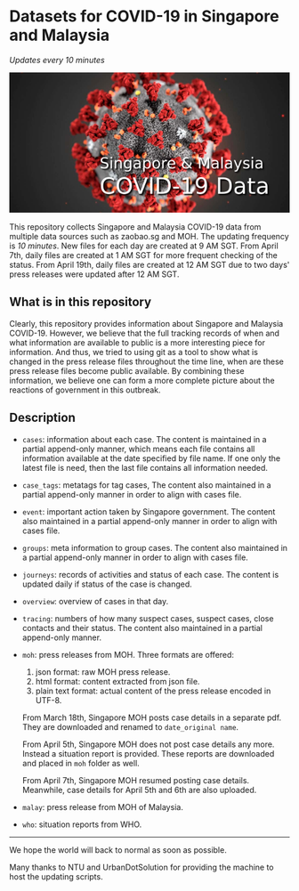 # Datasets for COVID-19 in Singapore and Malaysia
*Updates every 10 minutes*

![COVID-19 Singapore & Malaysia](./covid-sg.png)

This repository collects Singapore and Malaysia COVID-19 data from multiple data sources such as zaobao.sg and MOH. The updating frequency is *10 minutes*. New files for each day are created at 9 AM SGT. From April 7th, daily files are created at 1 AM SGT for more frequent checking of the status. From April 19th, daily files are created at 12 AM SGT due to two days' press releases were updated after 12 AM SGT.

## What is in this repository

Clearly, this repository provides information about Singapore and Malaysia COVID-19. However, we believe that the full tracking records of when and what information are available to public is a more interesting piece for information. And thus, we tried to using git as a tool to show what is changed in the press release files throughout the time line, when are these press release files become public available. By combining these information, we believe one can form a more complete picture about the reactions of government in this outbreak.

## Description

- `cases`: information about each case. The content is maintained in a partial append-only manner, which means each file contains all information available at the date specified by file name. If one only the latest file is need, then the last file contains all information needed.
- `case_tags`: metatags for tag cases, The content also maintained in a partial append-only manner in order to align with cases file.
- `event`: important action taken by Singapore government. The content also maintained in a partial append-only manner in order to align with cases file.
- `groups`: meta information to group cases. The content also maintained in a partial append-only manner in order to align with cases file.
- `journeys`: records of activities and status of each case. The content is updated daily if status of the case is changed.
- `overview`: overview of cases in that day.
- `tracing`: numbers of how many suspect cases, suspect cases, close contacts and their status. The content also maintained in a partial append-only manner.
- `moh`: press releases from MOH. Three formats are offered:
  1. json format: raw MOH press release.
  2. html format: content extracted from json file.
  3. plain text format: actual content of the press release encoded in UTF-8.

  From March 18th, Singapore MOH posts case details in a separate pdf. They are downloaded and renamed to `date_original name`.
  
  From April 5th, Singapore MOH does not post case details any more. Instead a situation report is provided. These reports are downloaded and placed in `moh` folder as well.

  From April 7th, Singapore MOH resumed posting case details. Meanwhile, case details for April 5th and 6th are also uploaded.

- `malay`: press release from MOH of Malaysia.
- `who`: situation reports from WHO.

<hr/>

We hope the world will back to normal as soon as possible.

Many thanks to NTU and UrbanDotSolution for providing the machine to host the updating scripts.

